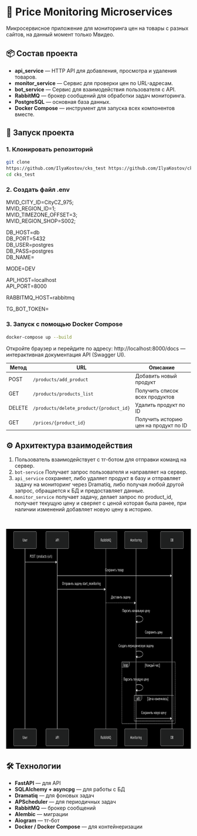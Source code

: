 # 🛒 Price Monitoring Microservices

Микросервисное приложение для мониторинга цен на товары с разных сайтов, на данный момент только Мвидео.

## 📦 Состав проекта

- **api_service** — HTTP API для добавления, просмотра и удаления товаров.
- **monitor_service** — Сервис для проверки цен по URL-адресам.
- **bot_service** — Сервис для взаимодействия пользователя с API.
- **RabbitMQ** — брокер сообщений для обработки задач мониторинга.
- **PostgreSQL** — основная база данных.
- **Docker Compose** — инструмент для запуска всех компонентов вместе.

## 🚀 Запуск проекта

### 1. Клонировать репозиторий

```bash
git clone
https://github.com/IlyaKostov/cks_test https://github.com/IlyaKostov/cks_test.git
cd cks_test
```

### 2. Создать файл .env

MVID_CITY_ID=CityCZ_975;  
MVID_REGION_ID=1;  
MVID_TIMEZONE_OFFSET=3;  
MVID_REGION_SHOP=S002;  


DB_HOST=db  
DB_PORT=5432  
DB_USER=postgres  
DB_PASS=postgres  
DB_NAME=  

MODE=DEV

API_HOST=localhost  
API_PORT=8000

RABBITMQ_HOST=rabbitmq

TG_BOT_TOKEN=

### 3. Запуск с помощью Docker Compose
```bash
docker-compose up --build
```
Откройте браузер и перейдите по адресу: http://localhost:8000/docs — интерактивная документация API (Swagger UI).

| Метод  | URL                                     | Описание                              |
|--------|-----------------------------------------|---------------------------------------|
| POST   | `/products/add_product`                 | Добавить новый продукт                |
| GET    | `/products/products_list`               | Получить список всех продуктов        |
| DELETE | `/products/delete_product/{product_id}` | Удалить продукт по ID                 |
| GET    | `/prices/{product_id}`                  | Получить историю цен на продукт по ID |



## ⚙️ Архитектура взаимодействия

1. Пользователь взаимодействует с тг-ботом для отправки команд на сервер.
2. `bot-service` Получает запрос пользователя и направляет на сервер.
3. `api_service` сохраняет, либо удаляет продукт в базу и отправляет задачу на мониторинг через Dramatiq, 
либо получая любой другой запрос, обращается к БД и предоставляет данные.
4. `monitor_service` получает задачу, делает запрос по product_id, получает текущую цену и сверяет 
с ценой которая была ранее, при наличии изменений добавляет новую цену в историю.

<br><p align=center><img alt="img" height="600" src="/architecture.png" width="1000"/></p>


## 🛠️ Технологии

* **FastAPI** — для API
* **SQLAlchemy + asyncpg** — для работы с БД
* **Dramatiq** — для фоновых задач
* **APScheduler** — для периодичных задач
* **RabbitMQ** — брокер сообщений
* **Alembic** — миграции
* **Aiogram** — тг-бот
* **Docker / Docker Compose** — для контейнеризации

[//]: # (## ✅ TODO &#40;развитие проекта&#41;)

[//]: # ()
[//]: # (* [ ] Хранение истории цен)

[//]: # (* [ ] Уведомления при изменении цены)

[//]: # (* [ ] Веб-интерфейс)

[//]: # (* [ ] Авторизация и личный кабинет)
